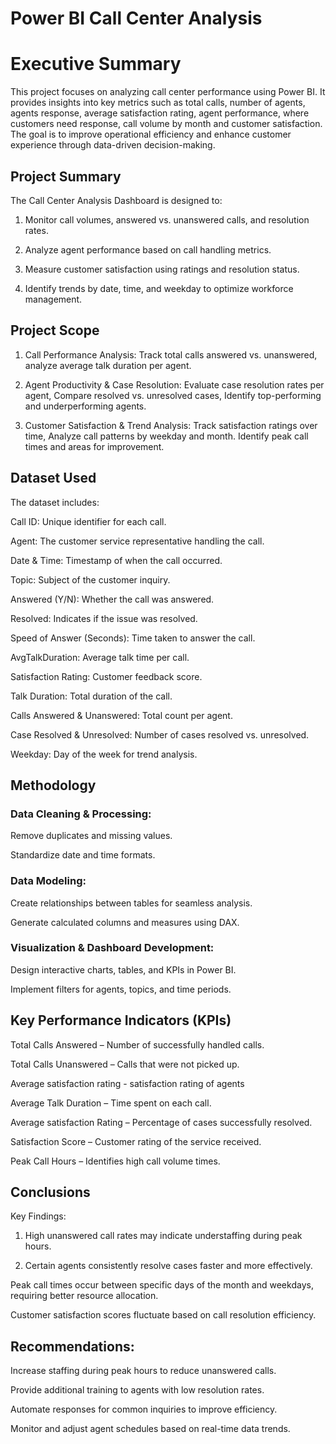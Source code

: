 # Power BI Call Center Analysis

# Executive Summary

This project focuses on analyzing call center performance using Power BI. It provides insights into key metrics such as total calls, number of agents, agents response, average satisfaction rating, agent performance, where customers need response, call volume by month and customer satisfaction. The goal is to improve operational efficiency and enhance customer experience through data-driven decision-making.

## Project Summary

The Call Center Analysis Dashboard is designed to:

1. Monitor call volumes, answered vs. unanswered calls, and resolution rates.

2. Analyze agent performance based on call handling metrics.

3. Measure customer satisfaction using ratings and resolution status.

4. Identify trends by date, time, and weekday to optimize workforce management.

## Project Scope

1. Call Performance Analysis: Track total calls answered vs. unanswered, analyze average talk duration per agent.

2. Agent Productivity & Case Resolution: Evaluate case resolution rates per agent, Compare resolved vs. unresolved cases, Identify top-performing and underperforming agents.

3. Customer Satisfaction & Trend Analysis: Track satisfaction ratings over time, Analyze call patterns by weekday and month. Identify peak call times and areas for improvement.

## Dataset Used

The dataset includes:

Call ID: Unique identifier for each call.

Agent: The customer service representative handling the call.

Date & Time: Timestamp of when the call occurred.

Topic: Subject of the customer inquiry.

Answered (Y/N): Whether the call was answered.

Resolved: Indicates if the issue was resolved.

Speed of Answer (Seconds): Time taken to answer the call.

AvgTalkDuration: Average talk time per call.

Satisfaction Rating: Customer feedback score.

Talk Duration: Total duration of the call.

Calls Answered & Unanswered: Total count per agent.

Case Resolved & Unresolved: Number of cases resolved vs. unresolved.

Weekday: Day of the week for trend analysis.

## Methodology

### Data Cleaning & Processing:

Remove duplicates and missing values.

Standardize date and time formats.

### Data Modeling:

Create relationships between tables for seamless analysis.

Generate calculated columns and measures using DAX.

### Visualization & Dashboard Development:

Design interactive charts, tables, and KPIs in Power BI.

Implement filters for agents, topics, and time periods.

## Key Performance Indicators (KPIs)

Total Calls Answered – Number of successfully handled calls.

Total Calls Unanswered – Calls that were not picked up.

Average satisfaction rating - satisfaction rating of agents

Average Talk Duration – Time spent on each call.

Average satisfaction Rating – Percentage of cases successfully resolved.

Satisfaction Score – Customer rating of the service received.

Peak Call Hours – Identifies high call volume times.

## Conclusions

Key Findings:

1. High unanswered call rates may indicate understaffing during peak hours.

2. Certain agents consistently resolve cases faster and more effectively.

Peak call times occur between specific days of the month and weekdays, requiring better resource allocation.

Customer satisfaction scores fluctuate based on call resolution efficiency.

## Recommendations:

Increase staffing during peak hours to reduce unanswered calls.

Provide additional training to agents with low resolution rates.

Automate responses for common inquiries to improve efficiency.

Monitor and adjust agent schedules based on real-time data trends.
